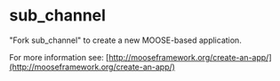 sub_channel
=====

"Fork sub_channel" to create a new MOOSE-based application.

For more information see: [http://mooseframework.org/create-an-app/](http://mooseframework.org/create-an-app/)
